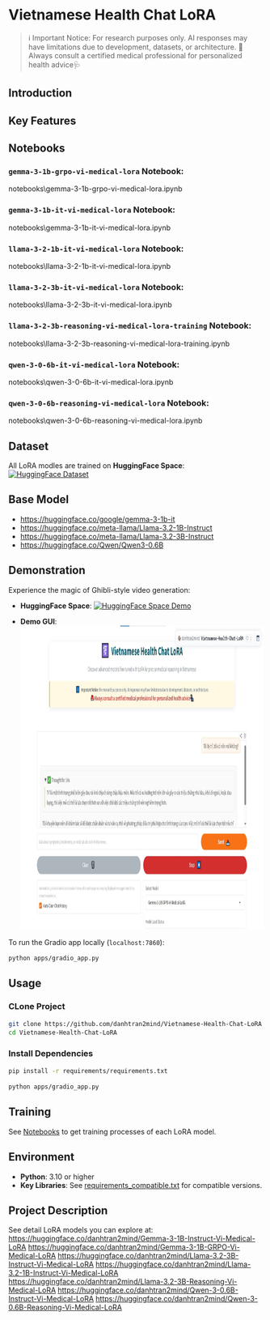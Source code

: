 # Vietnamese Health Chat LoRA

> ℹ️ Important Notice: For research purposes only. AI responses may have limitations due to development, datasets, or architecture.
> 🚨Always consult a certified medical professional for personalized health advice🩺

## Introduction


## Key Features

## Notebooks
### `gemma-3-1b-grpo-vi-medical-lora` Notebook:
notebooks\gemma-3-1b-grpo-vi-medical-lora.ipynb
### `gemma-3-1b-it-vi-medical-lora` Notebook:
notebooks\gemma-3-1b-it-vi-medical-lora.ipynb
### `llama-3-2-1b-it-vi-medical-lora` Notebook:
notebooks\llama-3-2-1b-it-vi-medical-lora.ipynb
### `llama-3-2-3b-it-vi-medical-lora` Notebook:
notebooks\llama-3-2-3b-it-vi-medical-lora.ipynb
### `llama-3-2-3b-reasoning-vi-medical-lora-training` Notebook:
notebooks\llama-3-2-3b-reasoning-vi-medical-lora-training.ipynb
### `qwen-3-0-6b-it-vi-medical-lora` Notebook:
notebooks\qwen-3-0-6b-it-vi-medical-lora.ipynb
### `qwen-3-0-6b-reasoning-vi-medical-lora` Notebook:
notebooks\qwen-3-0-6b-reasoning-vi-medical-lora.ipynb

## Dataset
All LoRA modles are trained on **HuggingFace Space**: [![HuggingFace Dataset](https://img.shields.io/badge/HuggingFace-tmnam20%2FViMedAQA-yellow?style=flat&logo=huggingface)](https://huggingface.co/datasets/tmnam20/ViMedAQA)

## Base Model
- https://huggingface.co/google/gemma-3-1b-it
- https://huggingface.co/meta-llama/Llama-3.2-1B-Instruct
- https://huggingface.co/meta-llama/Llama-3.2-3B-Instruct
- https://huggingface.co/Qwen/Qwen3-0.6B
## Demonstration
Experience the magic of Ghibli-style video generation:  
- **HuggingFace Space**: [![HuggingFace Space Demo](https://img.shields.io/badge/HuggingFace-danhtran2mind%2FText2Video--Ghibli--style-yellow?style=flat&logo=huggingface)](https://huggingface.co/spaces/danhtran2mind/Text2Video-Ghibli-style)

- **Demo GUI**:  
  <img src="./assets/gradio_app_demo.jpg" alt="Gradio Demo" height="600">

To run the Gradio app locally (`localhost:7860`):  
```bash
python apps/gradio_app.py
```

## Usage
### CLone Project
```bash
git clone https://github.com/danhtran2mind/Vietnamese-Health-Chat-LoRA
cd Vietnamese-Health-Chat-LoRA
```
### Install Dependencies
```bash
pip install -r requirements/requirements.txt
```

```bash
python apps/gradio_app.py
```
## Training
See [Notebooks](#notebooks) to get training processes of each LoRA model.
## Environment
- **Python**: 3.10 or higher
- **Key Libraries**: See [requirements_compatible.txt](requirements/requirements_compatible.txt) for compatible versions.

## Project Description

See detail LoRA models you can explore at:
https://huggingface.co/danhtran2mind/Gemma-3-1B-Instruct-Vi-Medical-LoRA
https://huggingface.co/danhtran2mind/Gemma-3-1B-GRPO-Vi-Medical-LoRA
https://huggingface.co/danhtran2mind/Llama-3.2-3B-Instruct-Vi-Medical-LoRA
https://huggingface.co/danhtran2mind/Llama-3.2-1B-Instruct-Vi-Medical-LoRA
https://huggingface.co/danhtran2mind/Llama-3.2-3B-Reasoning-Vi-Medical-LoRA
https://huggingface.co/danhtran2mind/Qwen-3-0.6B-Instruct-Vi-Medical-LoRA
https://huggingface.co/danhtran2mind/Qwen-3-0.6B-Reasoning-Vi-Medical-LoRA
